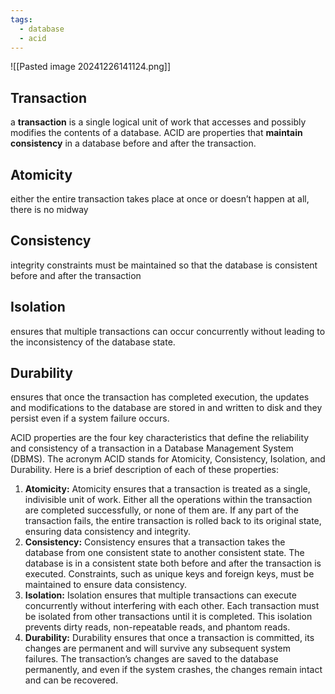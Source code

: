 ```yaml
---
tags:
  - database
  - acid
---
```

![[Pasted image 20241226141124.png]]

## Transaction
a __transaction__ is a single logical unit of work that accesses and possibly modifies the contents of a database. ACID are properties that __maintain consistency__ in a database before and after the transaction.

## Atomicity
either the entire transaction takes place at once or doesn’t happen at all, there is no midway

## Consistency
integrity constraints must be maintained so that the database is consistent before and after the transaction
## Isolation
ensures that multiple transactions can occur concurrently without leading to the inconsistency of the database state.

## Durability
ensures that once the transaction has completed execution, the updates and modifications to the database are stored in and written to disk and they persist even if a system failure occurs.

ACID properties are the four key characteristics that define the reliability and consistency of a transaction in a Database Management System (DBMS). The acronym ACID stands for Atomicity, Consistency, Isolation, and Durability. Here is a brief description of each of these properties:

1. ****Atomicity:**** Atomicity ensures that a transaction is treated as a single, indivisible unit of work. Either all the operations within the transaction are completed successfully, or none of them are. If any part of the transaction fails, the entire transaction is rolled back to its original state, ensuring data consistency and integrity.
2. ****Consistency:**** Consistency ensures that a transaction takes the database from one consistent state to another consistent state. The database is in a consistent state both before and after the transaction is executed. Constraints, such as unique keys and foreign keys, must be maintained to ensure data consistency.
3. ****Isolation:**** Isolation ensures that multiple transactions can execute concurrently without interfering with each other. Each transaction must be isolated from other transactions until it is completed. This isolation prevents dirty reads, non-repeatable reads, and phantom reads.
4. ****Durability:**** Durability ensures that once a transaction is committed, its changes are permanent and will survive any subsequent system failures. The transaction’s changes are saved to the database permanently, and even if the system crashes, the changes remain intact and can be recovered.